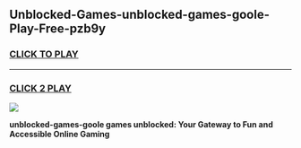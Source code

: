 
## Unblocked-Games-unblocked-games-goole-Play-Free-pzb9y
<h3>
<a href="https://premium76.site?title=unblocked-games-goole&ref=18A1">CLICK TO PLAY</a></h3>
<hr>

<h3>
<a href="https://premium76.site?title=unblocked-games-goole&ref=18A1">CLICK 2 PLAY</a>
  
</h3>

<a href="https://premium76.site?title=unblocked-games-goole&ref=18A1"><img src="https://clearcache.store/games.png"></a>


**unblocked-games-goole games unblocked: Your Gateway to Fun and Accessible Online Gaming**
